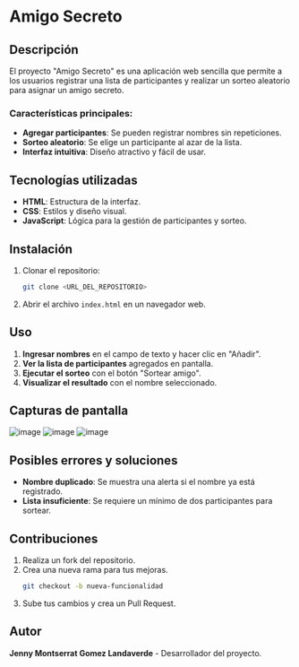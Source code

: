 # Amigo Secreto

## Descripción

El proyecto "Amigo Secreto" es una aplicación web sencilla que permite a los usuarios registrar una lista de participantes y realizar un sorteo aleatorio para asignar un amigo secreto.

### Características principales:
- **Agregar participantes**: Se pueden registrar nombres sin repeticiones.
- **Sorteo aleatorio**: Se elige un participante al azar de la lista.
- **Interfaz intuitiva**: Diseño atractivo y fácil de usar.

## Tecnologías utilizadas

- **HTML**: Estructura de la interfaz.
- **CSS**: Estilos y diseño visual.
- **JavaScript**: Lógica para la gestión de participantes y sorteo.

## Instalación

1. Clonar el repositorio:
   ```bash
   git clone <URL_DEL_REPOSITORIO>
   ```
2. Abrir el archivo `index.html` en un navegador web.

## Uso

1. **Ingresar nombres** en el campo de texto y hacer clic en "Añadir".
2. **Ver la lista de participantes** agregados en pantalla.
3. **Ejecutar el sorteo** con el botón "Sortear amigo".
4. **Visualizar el resultado** con el nombre seleccionado.

## Capturas de pantalla

![image](https://github.com/user-attachments/assets/6a1325a9-91be-4476-ba00-7a3f7a4af4e0)
![image](https://github.com/user-attachments/assets/6f4f041e-b0bb-4b8e-9525-5476827ddb5f)
![image](https://github.com/user-attachments/assets/71faa66f-7e05-47ce-9d6c-4b22c6f50432)


## Posibles errores y soluciones

- **Nombre duplicado**: Se muestra una alerta si el nombre ya está registrado.
- **Lista insuficiente**: Se requiere un mínimo de dos participantes para sortear.

## Contribuciones

1. Realiza un fork del repositorio.
2. Crea una nueva rama para tus mejoras.
   ```bash
   git checkout -b nueva-funcionalidad
   ```
3. Sube tus cambios y crea un Pull Request.

## Autor

**Jenny Montserrat Gomez Landaverde** - Desarrollador del proyecto.

